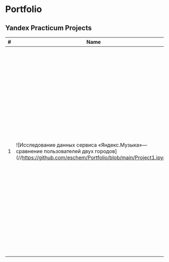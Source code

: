 # Portfolio
## Yandex Practicum Projects
|#   | Name                                                    | Description                                                                   | Stack                                                               |
|----|-------------------------------------------------------- |-------------------------------------------------------------------------------|---------------------------------------------------------------------|
|  1   |![Исследование данных сервиса «Яндекс.Музыка»— сравнение пользователей двух городов] (//https://github.com/eschem/Portfolio/blob/main/Project1.ipynb) | Сравнение Москвы и Петербурга окружено мифами: Москва — мегаполис, подчинённый жёсткому ритму рабочей недели; Петербург — город своеобразной культуры, непохожий на Москву. Некоторые мифы отражают действительность. Другие — пустые стереотипы. Бизнес должен отличать первые от вторых, чтобы принимать рациональные решения. На реальных данных Яндекс.Музыки проверим данные и сравним поведение пользователей двух столиц.  | Python, Pandas|
